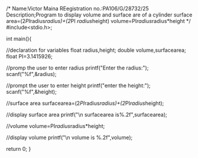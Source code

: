 /*
Name:Victor Maina
REegistration no.:PA106/G/28732/25
Description;Program to display volume and surface are of a cylinder
surface area=(2*PI*radius*radius)+(2*PI *radius*height)
volume=PI*radius*radius*height 
*/
#include<stdio.h>;

int main(){

//declaration for variables
float radius,height;
double volume,surfacearea;
float PI=3.1415926;

//promp the user to enter radius
printf("Enter the radius:");
scanf("%f",&radius);

//prompt the user to enter height
printf("enter the height:");
scanf("%f",&height);

//surface area
surfacearea=(2*PI*radius*radius)+(2*PI*radius*height);

//display surface area
printf("\n surfacearea is%.2f",surfacearea);

//volume
volume=PI*radius*radius*height;

//display volume
printf("\n volume is %.2f",volume);

return 0;
}

